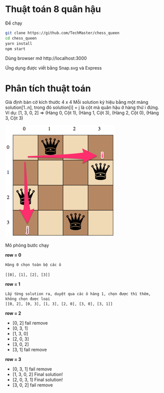 # Thuật toán 8 quân hậu
Để chạy
```bash
git clone https://github.com/TechMaster/chess_queen
cd chess_queen
yarn install
npm start
```
Dùng browser mở http://localhost:3000

Ứng dụng được viết bằng Snap.svg và Express

# Phân tích thuật toán
Giả định bàn cờ kích thước 4 x 4
Mỗi solution ký hiệu bằng một mảng solution[1..n], trong đó solution[i] = j là cột mà quân hậu ở hàng thứ i đứng.
Ví dụ: [1, 3, 0, 2] => (Hàng 0, Cột 1),  (Hàng 1, Cột 3), (Hàng 2, Cột 0), (Hàng 3, Cột 3)

![](queen1.png)

Mô phỏng bước chạy


**row = 0**

    Hàng 0 chọn toàn bộ các ô

    [[0], [1], [2], [3]]

**row = 1**

    Lấy từng solution ra, duyệt qua các ô hàng 1, chọn được thì thêm, không chọn được loại
    [[0, 2], [0, 3], [1, 3], [2, 0], [3, 0], [3, 1]]

**row = 2**

  - [0, 2] fail remove
  - [0, 3, 1]
  - [1, 3, 0]
  - [2, 0, 3]
  - [3, 0, 2]
  - [3, 1] fail remove

**row = 3**

  - [0, 3, 1] fail remove
  - [1, 3, 0, 2] Final solution!
  - [2, 0, 3, 1] Final solution!
  - [3, 0, 2] fail remove
